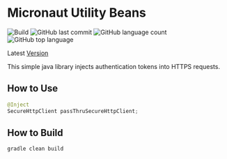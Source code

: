  # Micronaut Utility Beans
![Build](https://github.com/trevorism/micronaut-utility-beans/actions/workflows/build.yml/badge.svg)
![GitHub last commit](https://img.shields.io/github/last-commit/trevorism/micronaut-utility-beans)
![GitHub language count](https://img.shields.io/github/languages/count/trevorism/micronaut-utility-beans)
![GitHub top language](https://img.shields.io/github/languages/top/trevorism/micronaut-utility-beans)
 
Latest [Version](https://github.com/trevorism/micronaut-utility-beans/releases/latest)
 
This simple java library injects authentication tokens into HTTPS requests.

 
## How to Use 

```java
@Inject
SecureHttpClient passThruSecureHttpClient;
```

## How to Build
`gradle clean build`